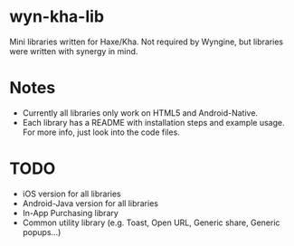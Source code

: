# wyn-kha-lib
Mini libraries written for Haxe/Kha. Not required by Wyngine, but libraries were written with synergy in mind.

# Notes

- Currently all libraries only work on HTML5 and Android-Native.
- Each library has a README with installation steps and example usage. For more info, just look into the code files.

# TODO

- iOS version for all libraries
- Android-Java version for all libraries
- In-App Purchasing library
- Common utility library (e.g. Toast, Open URL, Generic share, Generic popups...)
